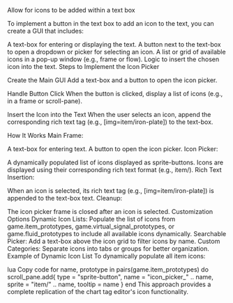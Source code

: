 Allow for icons to be added within a text box

To implement a button in the text box to add an icon to the text, you can create a GUI that includes:

A text-box for entering or displaying the text. A button next to the text-box to open a dropdown or picker for selecting an icon. A list or grid of available icons in a pop-up window (e.g., frame or flow). Logic to insert the chosen icon into the text. Steps to Implement the Icon Picker

Create the Main GUI Add a text-box and a button to open the icon picker.

Handle Button Click When the button is clicked, display a list of icons (e.g., in a frame or scroll-pane).

Insert the Icon into the Text When the user selects an icon, append the corresponding rich text tag (e.g., [img=item/iron-plate]) to the text-box.

 How It Works Main Frame:

A text-box for entering text. A button to open the icon picker. Icon Picker:

A dynamically populated list of icons displayed as sprite-buttons. Icons are displayed using their corresponding rich text format (e.g., item/). Rich Text Insertion:

When an icon is selected, its rich text tag (e.g., [img=item/iron-plate]) is appended to the text-box text. Cleanup:

The icon picker frame is closed after an icon is selected. Customization Options Dynamic Icon Lists: Populate the list of icons from game.item_prototypes, game.virtual_signal_prototypes, or game.fluid_prototypes to include all available icons dynamically. Searchable Picker: Add a text-box above the icon grid to filter icons by name. Custom Categories: Separate icons into tabs or groups for better organization. Example of Dynamic Icon List To dynamically populate all item icons:

lua Copy code for name, prototype in pairs(game.item_prototypes) do scroll_pane.add{ type = "sprite-button", name = "icon_picker_" .. name, sprite = "item/" .. name, tooltip = name } end This approach provides a complete replication of the chart tag editor's icon functionality.